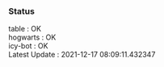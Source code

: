 ### Status


table : OK  
hogwarts : OK  
icy-bot : OK  
Latest Update : 2021-12-17 08:09:11.432347
